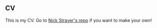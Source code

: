 ## CV

This is my CV. Go to [Nick Strayer's repo](https://github.com/nstrayer/cv) if you want to make your own!
